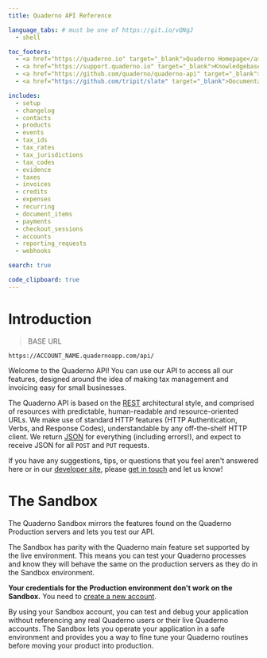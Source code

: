 ```yaml
---
title: Quaderno API Reference

language_tabs: # must be one of https://git.io/vQNgJ
  - shell

toc_footers:
  - <a href="https://quaderno.io" target="_blank">Quaderno Homepage</a>
  - <a href="https://support.quaderno.io" target="_blank">Knowledgebase and Support</a>
  - <a href="https://github.com/quaderno/quaderno-api" target="_blank">Contributing to API Docs</a>
  - <a href="https://github.com/tripit/slate" target="_blank">Documentation Powered by Slate</a><br /><br />

includes:
  - setup
  - changelog
  - contacts
  - products
  - events
  - tax_ids
  - tax_rates
  - tax_jurisdictions
  - tax_codes
  - evidence
  - taxes
  - invoices
  - credits
  - expenses
  - recurring
  - document_items
  - payments
  - checkout_sessions
  - accounts
  - reporting_requests
  - webhooks

search: true

code_clipboard: true
---
```


# Introduction

> BASE URL

```
https://ACCOUNT_NAME.quadernoapp.com/api/
``` 

Welcome to the Quaderno API! You can use our API to access all our features, designed around the idea of making tax management and invoicing easy for small businesses.

The Quaderno API is based on the [REST](https://en.wikipedia.org/wiki/Representational_state_transfer) architectural style, and comprised of resources with predictable, human-readable and resource-oriented URLs. We make use of standard HTTP features (HTTP Authentication, Verbs, and Response Codes), understandable by any off-the-shelf HTTP client. We return [JSON](http://www.json.org/) for everything (including errors!), and expect to receive JSON for all `POST` and `PUT` requests.

If you have any suggestions, tips, or questions that you feel aren't answered here or in our [developer site](http://developers.quaderno.io), please [get in touch](mailto:support@quaderno.io) and let us know!




# The Sandbox

The Quaderno Sandbox mirrors the features found on the Quaderno Production servers and lets you test our API.

The Sandbox has parity with the Quaderno main feature set supported by the live environment. This means you can test your Quaderno processes and know they will behave the same on the production servers as they do in the Sandbox environment.

<aside class="notice">
  <strong>Your credentials for the Production environment don't work on the Sandbox.</strong> You need to <a href="https://sandbox-quadernoapp.com/signup" target="_blank">create a new account</a>.
</aside>

By using your Sandbox account, you can test and debug your application without referencing any real Quaderno users or their live Quaderno accounts. The Sandbox lets you operate your application in a safe environment and provides you a way to fine tune your Quaderno routines before moving your product into production.
